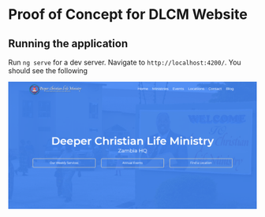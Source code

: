 # Proof of Concept for DLCM Website

## Running the application

Run `ng serve` for a dev server. Navigate to `http://localhost:4200/`.
You should see the following

![Screenshot](dlcm.PNG)







